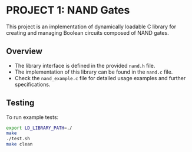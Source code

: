 # PROJECT 1: NAND Gates
This project is an implementation of dynamically loadable C library for creating and managing Boolean circuits composed of NAND gates.

## Overview

- The library interface is defined in the provided `nand.h` file.
- The implementation of this library can be found in the `nand.c` file.
- Check the `nand_example.c` file for detailed usage examples and further specifications.

## Testing
To run example tests:
```bash
export LD_LIBRARY_PATH=./
make
./test.sh
make clean
